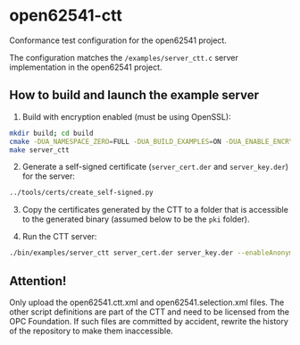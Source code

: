 # open62541-ctt
Conformance test configuration for the open62541 project.

The configuration matches the `/examples/server_ctt.c` server implementation in the open62541 project.

## How to build and launch the example server

1. Build with encryption enabled (must be using OpenSSL):
```bash
mkdir build; cd build
cmake -DUA_NAMESPACE_ZERO=FULL -DUA_BUILD_EXAMPLES=ON -DUA_ENABLE_ENCRYPTION=OPENSSL <source-dir>
make server_ctt
```

2. Generate a self-signed certificate (`server_cert.der` and `server_key.der`) for the server:
```bash
../tools/certs/create_self-signed.py
```

3. Copy the certificates generated by the CTT to a folder that is accessible to the generated binary (assumed below to be the `pki` folder).

4. Run the CTT server:
```bash
./bin/examples/server_ctt server_cert.der server_key.der --enableAnonymous --secureChannelTrustListFolder ./pki/ApplicationInstance_PKI/trusted/certs --secureChannelIssuerListFolder ./pki/ApplicationInstance_PKI/issuers/certs --secureChannelRevocationListFolder ./pki/ApplicationInstance_PKI/issuers/crl --sessionTrustListFolder ./pki/X509UserIdentity_PKI/trusted/certs --sessionIssuerListFolder ./pki/X509UserIdentity_PKI/issuers/certs --sessionRevocationListFolder ./pki/X509UserIdentity_PKI/issuers/crl
```

## Attention!
Only upload the open62541.ctt.xml and open62541.selection.xml files.
The other script definitions are part of the CTT and need to be licensed from the OPC Foundation.
If such files are committed by accident, rewrite the history of the repository to make them inaccessible.
